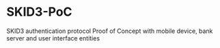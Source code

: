 # SKID3-PoC
SKID3 authentication protocol Proof of Concept with mobile device, bank server and user interface entities
